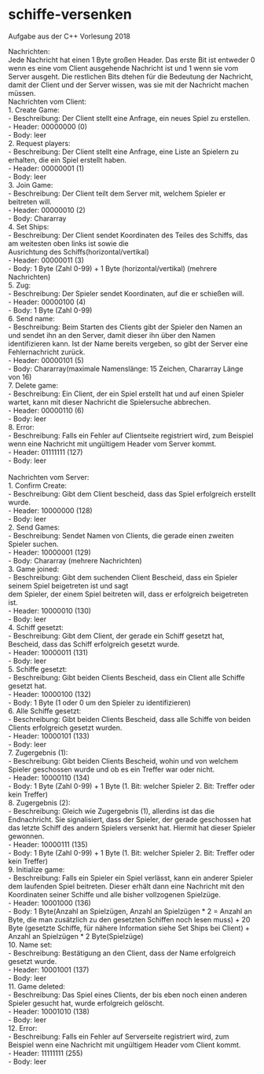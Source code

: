 # schiffe-versenken
Aufgabe aus der C++ Vorlesung 2018

Nachrichten:<br/>
Jede Nachricht hat einen 1 Byte großen Header. Das erste Bit ist entweder 0 wenn es eine vom Client ausgehende Nachricht ist
und 1 wenn sie vom Server ausgeht. Die restlichen Bits dtehen für die Bedeutung der Nachricht, damit der Client und der Server wissen,
was sie mit der Nachricht machen müssen.<br/>
Nachrichten vom Client:<br/>
    1. Create Game:<br/>
        - Beschreibung: Der Client stellt eine Anfrage, ein neues Spiel zu erstellen.<br/>
        - Header: 00000000 (0)<br/>
        - Body: leer<br/>
    2. Request players:<br/>
        - Beschreibung: Der Client stellt eine Anfrage, eine Liste an Spielern zu erhalten, die ein Spiel erstellt haben.<br/>
        - Header: 00000001 (1)<br/>
        - Body: leer<br/>
    3. Join Game:<br/>
        - Beschreibung: Der Client teilt dem Server mit, welchem Spieler er beitreten will.<br/>
        - Header: 00000010 (2)<br/>
        - Body: Chararray<br/>
    4. Set Ships:<br/>
        - Beschreibung: Der Client sendet Koordinaten des Teiles des Schiffs, das am weitesten oben links ist sowie die<br/>
          Ausrichtung des Schiffs(horizontal/vertikal)<br/>
        - Header: 00000011 (3)<br/>
        - Body: 1 Byte (Zahl 0-99) + 1 Byte (horizontal/vertikal) (mehrere Nachrichten)<br/>
    5. Zug:<br/>
        - Beschreibung: Der Spieler sendet Koordinaten, auf die er schießen will.<br/>
        - Header: 00000100 (4)<br/>
        - Body: 1 Byte (Zahl 0-99)<br/>
    6. Send name:<br/>
        - Beschreibung: Beim Starten des Clients gibt der Spieler den Namen an und sendet ihn an den Server, damit dieser ihn über den Namen identifizieren kann.
          Ist der Name bereits vergeben, so gibt der Server eine Fehlernachricht zurück.<br/>
        - Header: 00000101 (5)<br/>
        - Body: Chararray(maximale Namenslänge: 15 Zeichen, Chararray Länge von 16)<br/>
    7. Delete game:<br/>
        - Beschreibung: Ein Client, der ein Spiel erstellt hat und auf einen Spieler wartet, kann mit dieser Nachricht die Spielersuche abbrechen.<br/>
        - Header: 00000110 (6)<br/>
        - Body: leer<br/>
    8. Error:<br/>
        - Beschreibung: Falls ein Fehler auf Clientseite registriert wird, zum Beispiel wenn eine Nachricht mit ungültigem Header vom Server kommt.<br/>
        - Header: 01111111 (127)<br/>
        - Body: leer<br/>
<br/>
Nachrichten vom Server:<br/>
    1. Confirm Create:<br/>
        - Beschreibung: Gibt dem Client bescheid, dass das Spiel erfolgreich erstellt wurde.<br/>
        - Header: 10000000 (128)<br/>
        - Body: leer<br/>
    2. Send Games:<br/>
        - Beschreibung: Sendet Namen von Clients, die gerade einen zweiten Spieler suchen.<br/>
        - Header: 10000001 (129)<br/>
        - Body: Chararray (mehrere Nachrichten)<br/>
    3. Game joined:<br/>
        - Beschreibung: Gibt dem suchenden Client Bescheid, dass ein Spieler seinem Spiel beigetreten ist und sagt<br/>
          dem Spieler, der einem Spiel beitreten will, dass er erfolgreich beigetreten ist.<br/>
        - Header: 10000010 (130)<br/>
        - Body: leer<br/>
    4. Schiff gesetzt:<br/>
        - Beschreibung: Gibt dem Client, der gerade ein Schiff gesetzt hat, Bescheid, dass das Schiff erfolgreich gesetzt wurde.<br/>
        - Header: 10000011 (131)<br/>
        - Body: leer<br/>
    5. Schiffe gesetzt:<br/>
        - Beschreibung: Gibt beiden Clients Bescheid, dass ein Client alle Schiffe gesetzt hat.<br/>
        - Header: 10000100 (132)<br/>
        - Body: 1 Byte (1 oder 0 um den Spieler zu identifizieren)<br/>
    6.  Alle Schiffe gesetzt:<br/>
        - Beschreibung: Gibt beiden Clients Bescheid, dass alle Schiffe von beiden Clients erfolgreich gesetzt wurden.<br/>
        - Header: 10000101 (133)<br/>
        - Body: leer<br/>
    7. Zugergebnis (1):<br/>
        - Beschreibung: Gibt beiden Clients Bescheid, wohin und von welchem Spieler geschossen wurde und ob es ein Treffer war oder nicht.<br/>
        - Header: 10000110 (134)<br/>
        - Body: 1 Byte (Zahl 0-99) + 1 Byte (1. Bit: welcher Spieler
                                             2. Bit: Treffer oder kein Treffer)<br/>
    8. Zugergebnis (2):<br/>
        - Beschreibung: Gleich wie Zugergebnis (1), allerdins ist das die Endnachricht. Sie signalisiert, dass der Spieler, der gerade
          geschossen hat das letzte Schiff des andern Spielers versenkt hat. Hiermit hat dieser Spieler gewonnen.<br/>
        - Header: 10000111 (135)<br/>
        - Body: 1 Byte (Zahl 0-99) + 1 Byte (1. Bit: welcher Spieler
                                             2. Bit: Treffer oder kein Treffer)<br/>
    9. Initialize game:<br/>
        - Beschreibung: Falls ein Spieler ein Spiel verlässt, kann ein anderer Spieler dem laufenden Spiel beitreten. Dieser erhält dann eine Nachricht mit den Koordinaten seiner Schiffe
          und alle bisher vollzogenen Spielzüge.<br/>
        - Header: 10001000 (136)<br/>
        - Body: 1 Byte(Anzahl an Spielzügen, Anzahl an Spielzügen * 2 = Anzahl an Byte, die man zusätzlich zu den gesetzten Schiffen noch lesen muss) + 20 Byte (gesetzte Schiffe, für nähere Information
          siehe Set Ships bei Client) + Anzahl an Spielzügen * 2 Byte(Spielzüge)<br/>
    10. Name set:<br/>
        - Beschreibung: Bestätigung an den Client, dass der Name erfolgreich gesetzt wurde.<br/>
        - Header: 10001001 (137)<br/>
        - Body: leer<br/>
    11. Game deleted:<br/>
        - Beschreibung: Das Spiel eines Clients, der bis eben noch einen anderen Spieler gesucht hat, wurde erfolgreich gelöscht.<br/>
        - Header: 10001010 (138)<br/>
        - Body: leer<br/>
    12. Error:<br/>
        - Beschreibung: Falls ein Fehler auf Serverseite registriert wird, zum Beispiel wenn eine Nachricht mit ungültigem Header vom Client kommt.<br/>
        - Header: 11111111 (255)<br/>
        - Body: leer<br/>